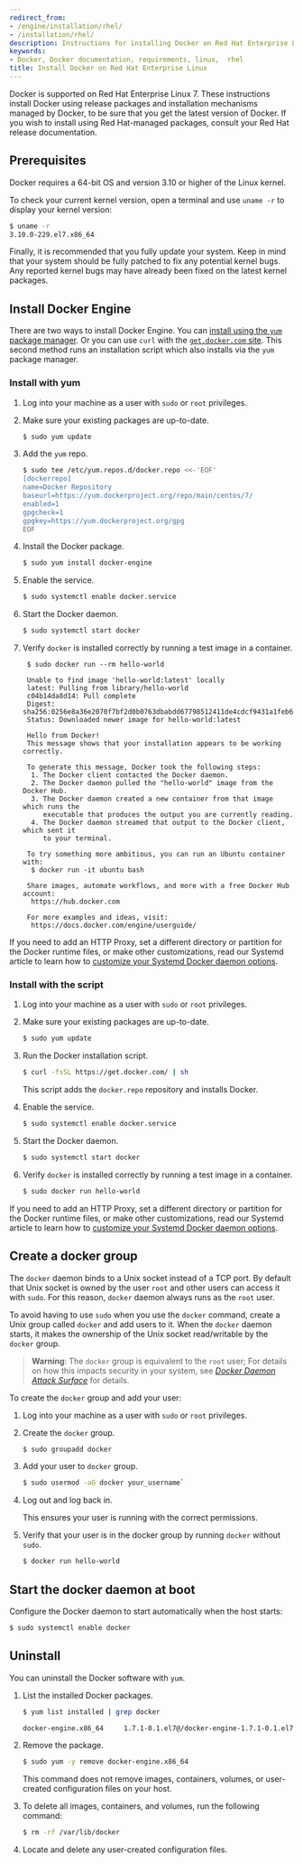 ```yaml
---
redirect_from:
- /engine/installation/rhel/
- /installation/rhel/
description: Instructions for installing Docker on Red Hat Enterprise Linux.
keywords:
- Docker, Docker documentation, requirements, linux,  rhel
title: Install Docker on Red Hat Enterprise Linux
---
```


Docker is supported on Red Hat Enterprise Linux 7. These instructions install
Docker using release packages and installation mechanisms managed by Docker,
to be sure that you get the latest version of Docker. If you wish to install
using Red Hat-managed packages, consult your Red Hat release documentation.

## Prerequisites

Docker requires a 64-bit OS and version 3.10 or higher of the Linux kernel.

To check your current kernel version, open a terminal and use `uname -r` to
display your kernel version:

```bash
$ uname -r
3.10.0-229.el7.x86_64
```

Finally, it is recommended that you fully update your system. Keep in mind
that your system should be fully patched to fix any potential kernel bugs.
Any reported kernel bugs may have already been fixed on the latest kernel
packages.

## Install Docker Engine

There are two ways to install Docker Engine.  You can [install using the `yum`
package manager](#install-with-yum). Or you can use `curl` with the [`get.docker.com`
site](#install-with-the-script). This second method runs an installation script
which also installs via the `yum` package manager.

### Install with yum

1. Log into your machine as a user with `sudo` or `root` privileges.

2. Make sure your existing packages are up-to-date.

    ```bash
    $ sudo yum update
    ```

3. Add the `yum` repo.

    ```bash
    $ sudo tee /etc/yum.repos.d/docker.repo <<-'EOF'
    [dockerrepo]
    name=Docker Repository
    baseurl=https://yum.dockerproject.org/repo/main/centos/7/
    enabled=1
    gpgcheck=1
    gpgkey=https://yum.dockerproject.org/gpg
    EOF
    ```

4. Install the Docker package.

    ```bash
    $ sudo yum install docker-engine
    ```

5. Enable the service.

    ```bash
    $ sudo systemctl enable docker.service
    ```

6. Start the Docker daemon.

    ```bash
    $ sudo systemctl start docker
    ```

7. Verify `docker` is installed correctly by running a test image in a container.

        $ sudo docker run --rm hello-world

        Unable to find image 'hello-world:latest' locally
        latest: Pulling from library/hello-world
        c04b14da8d14: Pull complete
        Digest: sha256:0256e8a36e2070f7bf2d0b0763dbabdd67798512411de4cdcf9431a1feb60fd9
        Status: Downloaded newer image for hello-world:latest

        Hello from Docker!
        This message shows that your installation appears to be working correctly.

        To generate this message, Docker took the following steps:
         1. The Docker client contacted the Docker daemon.
         2. The Docker daemon pulled the "hello-world" image from the Docker Hub.
         3. The Docker daemon created a new container from that image which runs the
            executable that produces the output you are currently reading.
         4. The Docker daemon streamed that output to the Docker client, which sent it
            to your terminal.

        To try something more ambitious, you can run an Ubuntu container with:
         $ docker run -it ubuntu bash

        Share images, automate workflows, and more with a free Docker Hub account:
         https://hub.docker.com

        For more examples and ideas, visit:
         https://docs.docker.com/engine/userguide/

If you need to add an HTTP Proxy, set a different directory or partition for the
Docker runtime files, or make other customizations, read our Systemd article to
learn how to [customize your Systemd Docker daemon options](../../admin/systemd.md).

### Install with the script

1. Log into your machine as a user with `sudo` or `root` privileges.

2. Make sure your existing packages are up-to-date.

    ```bash
    $ sudo yum update
    ```

3. Run the Docker installation script.

    ```bash
    $ curl -fsSL https://get.docker.com/ | sh
    ```

    This script adds the `docker.repo` repository and installs Docker.

4. Enable the service.

    ```bash
    $ sudo systemctl enable docker.service
    ```

5. Start the Docker daemon.

    ```bash
    $ sudo systemctl start docker
    ```

6. Verify `docker` is installed correctly by running a test image in a container.

    ```bash
    $ sudo docker run hello-world
    ```

If you need to add an HTTP Proxy, set a different directory or partition for the
Docker runtime files, or make other customizations, read our Systemd article to
learn how to [customize your Systemd Docker daemon options](../../admin/systemd.md).

## Create a docker group

The `docker` daemon binds to a Unix socket instead of a TCP port. By default
that Unix socket is owned by the user `root` and other users can access it with
`sudo`. For this reason, `docker` daemon always runs as the `root` user.

To avoid having to use `sudo` when you use the `docker` command, create a Unix
group called `docker` and add users to it. When the `docker` daemon starts, it
makes the ownership of the Unix socket read/writable by the `docker` group.

>**Warning**: The `docker` group is equivalent to the `root` user; For details
>on how this impacts security in your system, see [*Docker Daemon Attack
>Surface*](../../security/security.md#docker-daemon-attack-surface) for details.

To create the `docker` group and add your user:

1. Log into your machine as a user with `sudo` or `root` privileges.

2. Create the `docker` group.

    ```bash
    $ sudo groupadd docker
    ```

3. Add your user to `docker` group.

    ```bash
    $ sudo usermod -aG docker your_username`
    ```

4. Log out and log back in.

    This ensures your user is running with the correct permissions.

5. Verify that your user is in the docker group by running `docker` without `sudo`.

    ```bash
    $ docker run hello-world
    ```

## Start the docker daemon at boot

Configure the Docker daemon to start automatically when the host starts:

```bash
$ sudo systemctl enable docker
```

## Uninstall

You can uninstall the Docker software with `yum`.

1. List the installed Docker packages.

    ```bash
    $ yum list installed | grep docker

    docker-engine.x86_64     1.7.1-0.1.el7@/docker-engine-1.7.1-0.1.el7.x86_64
    ```

2. Remove the package.

    ```bash
    $ sudo yum -y remove docker-engine.x86_64
    ```

	This command does not remove images, containers, volumes, or user-created
	configuration files on your host.

3. To delete all images, containers, and volumes, run the following command:

    ```bash
    $ rm -rf /var/lib/docker
    ```

4. Locate and delete any user-created configuration files.
